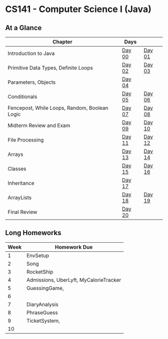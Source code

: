 # CS141 - Computer Science I (Java)

## At a Glance

| Chapter                    | Days |  |
|----------------------------|------|--|
| Introduction to Java | [Day 00](day-by-day/day00.md) | [Day 01](day-by-day/day01.md)
| Primitive Data Types, Definite Loops | [Day 02](day-by-day/day02.md) | [Day 03](day-by-day/day03.md)
| Parameters, Objects | [Day 04](day-by-day/day04.md) |
| Conditionals | [Day 05](day-by-day/day05.md) | [Day 06](day-by-day/day06.md)
| Fencepost, While Loops, Random, Boolean Logic | [Day 07](day-by-day/day07.md) | [Day 08](day-by-day/day08.md)
| Midterm Review and Exam | [Day 09](day-by-day/day09.md) | [Day 10](day-by-day/day10.md)
| File Processing | [Day 11](day-by-day/day11.md) | [Day 12](day-by-day/day12.md)
| Arrays | [Day 13](day-by-day/day13.md) | [Day 14](day-by-day/day14.md)
| Classes | [Day 15](day-by-day/day15.md) | [Day 16](day-by-day/day16.md)
| Inheritance | [Day 17](day-by-day/day17.md)
| ArrayLists| [Day 18](day-by-day/day18.md) | [Day 19](day-by-day/day19.md)
| Final Review | [Day 20](day-by-day/day20.md)

## Long Homeworks

| Week | Homework Due
|------|------------------------
|  1   | EnvSetup
|  2   | Song
|  3   | RocketShip
|  4   | Admissions, UberLyft, MyCalorieTracker
|  5   | GuessingGame,
|  6   |
|  7   | DiaryAnalysis
|  8   | PhraseGuess
|  9   | TicketSystem, 
|  10  |

